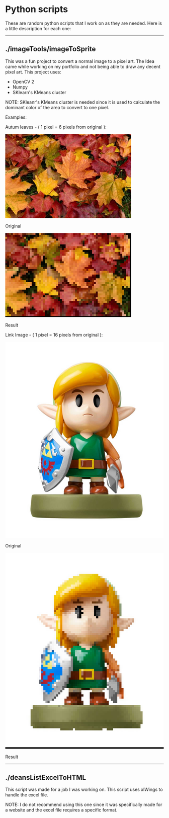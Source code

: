 # Python scripts
These are random python scripts that I work on as they are needed. Here is a little description for each one:
***
## ./imageTools/imageToSprite
This was a fun project to convert a normal image to a pixel art. The Idea came while working on my portfolio and not being able to draw any decent pixel art. This project uses:
* OpenCV 2
* Numpy
* SKlearn's KMeans cluster

NOTE: SKleanr's KMeans cluster is needed since it is used to calculate the dominant color of the area to convert to one pixel.

Examples:

Autum leaves - ( 1 pixel = 6 pixels from original ):

![Alt text](/imageTools/originalImages/fall-leaves.jpg?raw=true "Autum Leaves Original")

Original

![Alt text](/imageTools/resultingImages/fixedLeaves.png?raw=true "Autum Leaves Pixelated")

Result

Link Image - ( 1 pixel = 16 pixels from original ):

![Alt text](/imageTools/originalImages/link.jpg?raw=true "Link Original")

Original

![Alt text](/imageTools/resultingImages/linkSprite.png?raw=true "Link Pixelated")

Result
***
## ./deansListExcelToHTML
This script was made for a job I was working on. This script uses xlWings to handle the excel file.

NOTE: I do not recommend using this one since it was specifically made for a website and the excel file requires a specific format.
